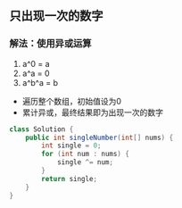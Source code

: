## 只出现一次的数字

### 解法：使用异或运算

1. a^0 = a
2. a^a = 0
3. a^b^a = b

* 遍历整个数组，初始值设为0
* 累计异或，最终结果即为出现一次的数字

~~~java
class Solution {
    public int singleNumber(int[] nums) {
        int single = 0;
        for (int num : nums) {
            single ^= num;
        }
        return single;
    }
}
~~~

